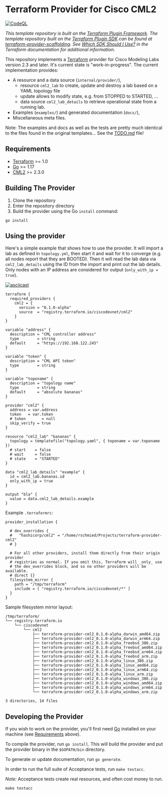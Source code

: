 # Terraform Provider for Cisco CML2

[![CodeQL](https://github.com/rschmied/terraform-provider-cml2/actions/workflows/codeql-analysis.yml/badge.svg?branch=dev)](https://github.com/rschmied/terraform-provider-cml2/actions/workflows/codeql-analysis.yml)

_This template repository is built on the [Terraform Plugin Framework](https://github.com/hashicorp/terraform-plugin-framework). The template repository built on the [Terraform Plugin SDK](https://github.com/hashicorp/terraform-plugin-sdk) can be found at [terraform-provider-scaffolding](https://github.com/hashicorp/terraform-provider-scaffolding). See [Which SDK Should I Use?](https://www.terraform.io/docs/plugin/which-sdk.html) in the Terraform documentation for additional information._

This repository implements a [Terraform](https://www.terraform.io) provider for Cisco Modeling Labs version 2.3 and later. It's current state is "work-in-progress".  The current implementation provides:

- A resource and a data source (`internal/provider/`),
  - resource `cml2_lab` to create, update and destroy a lab based on a YAML topology file
  - update allows to modify state, e.g. from STOPPED to STARTED, ...
  - data source `cml2_lab_details` to retrieve operational state from a running lab.
- Examples (`examples/`) and generated documentation (`docs/`),
- Miscellaneous meta files.

Note:  The examples and docs as well as the tests are pretty much identical to
  the files found in the original templates...  See the [TODO.md](TODO.md) file!

## Requirements

- [Terraform](https://www.terraform.io/downloads.html) >= 1.0
- [Go](https://golang.org/doc/install) >= 1.17
- [CML2](https://cisco.com/go/cml) >= 2.3.0

## Building The Provider

1. Clone the repository
1. Enter the repository directory
1. Build the provider using the Go `install` command:

```shell
go install
```

## Using the provider

Here's a simple example that shows how to use the provider. It will import a
lab as defined in `topology.yml`, then start it and wait for it to converge
(e.g. all nodes report that they are BOOTED).  Then it will read the lab data
via `cml2_lab_details` using the ID from the import and print out the lab
details.  Only nodes with an IP address are considered for output (`only_with_ip = true`).

[![asciicast](https://asciinema.org/a/PfYfD1Br3QtytmR76kbGL1pva.svg)](https://asciinema.org/a/PfYfD1Br3QtytmR76kbGL1pva)

```hcl
terraform {
  required_providers {
    cml2 = {
      version = "0.1.0-alpha"
      source  = "registry.terraform.io/ciscodevnet/cml2"
    }
}

variable "address" {
  description = "CML controller address"
  type        = string
  default     = "https://192.168.122.245"
}

variable "token" {
  description = "CML API token"
  type        = string
}

variable "toponame" {
  description = "topology name"
  type        = string
  default     = "absolute bananas"
}

provider "cml2" {
  address = var.address
  token   = var.token
  # token       = null
  skip_verify = true
}

resource "cml2_lab" "bananas" {
  topology = templatefile("topology.yaml", { toponame = var.toponame })
  # start    = false
  # wait     = false
  # state    = "STARTED"
}

data "cml2_lab_details" "example" {
  id = cml2_lab.bananas.id
  only_with_ip = true
}

output "bla" {
  value = data.cml2_lab_details.example
}
```

Example `.terraformrc`:

```hcl
provider_installation {

  # dev_overrides {
  #   "hashicorp/cml2" = "/home/rschmied/Projects/terraform-provider-cml2"
  # }

  # For all other providers, install them directly from their origin provider
  # registries as normal. If you omit this, Terraform will _only_ use
  # the dev_overrides block, and so no other providers will be available.
  # direct {}
  filesystem_mirror {
    path = "/tmp/terraform"
    include = [ "registry.terraform.io/ciscodevnet/*" ]
  }
}
```

Sample filesystem mirror layout:

```
/tmp/terraform/
└── registry.terraform.io
    └── ciscodevnet
        └── cml2
            ├── terraform-provider-cml2_0.1.0-alpha_darwin_amd64.zip
            ├── terraform-provider-cml2_0.1.0-alpha_darwin_arm64.zip
            ├── terraform-provider-cml2_0.1.0-alpha_freebsd_386.zip
            ├── terraform-provider-cml2_0.1.0-alpha_freebsd_amd64.zip
            ├── terraform-provider-cml2_0.1.0-alpha_freebsd_arm64.zip
            ├── terraform-provider-cml2_0.1.0-alpha_freebsd_arm.zip
            ├── terraform-provider-cml2_0.1.0-alpha_linux_386.zip
            ├── terraform-provider-cml2_0.1.0-alpha_linux_amd64.zip
            ├── terraform-provider-cml2_0.1.0-alpha_linux_arm64.zip
            ├── terraform-provider-cml2_0.1.0-alpha_linux_arm.zip
            ├── terraform-provider-cml2_0.1.0-alpha_windows_386.zip
            ├── terraform-provider-cml2_0.1.0-alpha_windows_amd64.zip
            ├── terraform-provider-cml2_0.1.0-alpha_windows_arm64.zip
            └── terraform-provider-cml2_0.1.0-alpha_windows_arm.zip

3 directories, 14 files
```

## Developing the Provider

If you wish to work on the provider, you'll first need [Go](http://www.golang.org) installed on your machine (see [Requirements](#requirements) above).

To compile the provider, run `go install`. This will build the provider and put the provider binary in the `$GOPATH/bin` directory.

To generate or update documentation, run `go generate`.

In order to run the full suite of Acceptance tests, run `make testacc`.

*Note:* Acceptance tests create real resources, and often cost money to run.

```shell
make testacc
```
